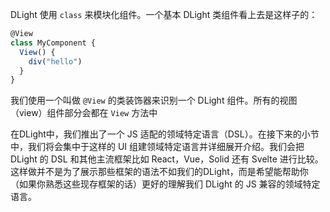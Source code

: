 DLight 使用 `class` 来模块化组件。一个基本 DLight 类组件看上去是这样子的：

```js
@View
class MyComponent {
  View() {
    div("hello")
  }
}
```

我们使用一个叫做 `@View` 的类装饰器来识别一个 DLight 组件。所有的视图（view）组件部分会都在 `View` 方法中

在DLight中，我们推出了一个 JS 适配的领域特定语言（DSL）。在接下来的小节中，我们将会集中于这样的 UI 组建领域特定语言并详细展开介绍。我们会把 DLight 的 DSL 和其他主流框架比如 React，Vue，Solid 还有 Svelte 进行比较。 这样做并不是为了展示那些框架的语法不如我们的DLight，而是希望能帮助你（如果你熟悉这些现存框架的话）更好的理解我们 DLight 的 JS 兼容的领域特定语言。
